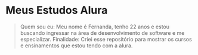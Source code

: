 <h1> Meus Estudos Alura </h1>

>Quem sou eu: Meu nome é Fernanda, tenho 22 anos e estou buscando ingressar na área de desenvolvimento de software e me especializar.
>Finalidade: Criei esse repositório para mostrar os cursos e ensinamentos que estou tendo com a alura.
